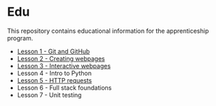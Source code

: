 # Edu
This repository contains educational information for the apprenticeship program.

* [Lesson 1 - Git and GitHub](https://github.com/jdsutton-apprentice/Edu/blob/master/Lesson1.md)
* [Lesson 2 - Creating webpages](https://github.com/jdsutton-apprentice/Edu/blob/master/Lesson2.md)
* [Lesson 3 - Interactive webpages](https://github.com/jdsutton-apprentice/Edu/blob/master/Lesson3.md)
* Lesson 4 - Intro to Python
* [Lesson 5 - HTTP requests](https://github.com/jdsutton-apprentice/Edu/blob/master/Lesson5.md)
* Lesson 6 - Full stack foundations
* Lesson 7 - Unit testing
